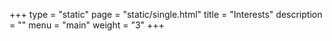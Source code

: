 +++
type = "static"
page = "static/single.html"
title = "Interests"
description = ""
menu = "main"
weight = "3"
+++


